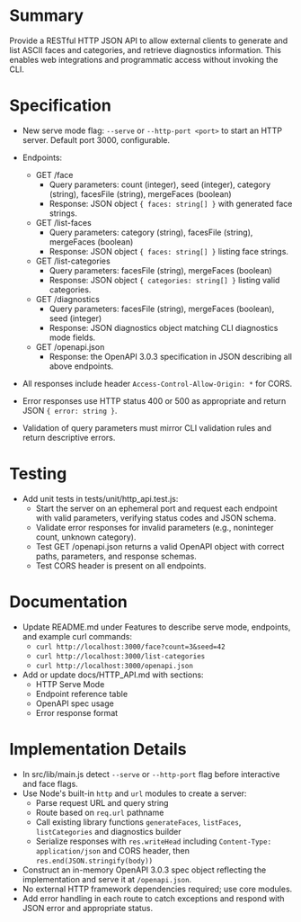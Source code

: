 # Summary
Provide a RESTful HTTP JSON API to allow external clients to generate and list ASCII faces and categories, and retrieve diagnostics information. This enables web integrations and programmatic access without invoking the CLI.

# Specification

- New serve mode flag: `--serve` or `--http-port <port>` to start an HTTP server. Default port 3000, configurable.
- Endpoints:
  - GET /face
    - Query parameters: count (integer), seed (integer), category (string), facesFile (string), mergeFaces (boolean)
    - Response: JSON object `{ faces: string[] }` with generated face strings.
  - GET /list-faces
    - Query parameters: category (string), facesFile (string), mergeFaces (boolean)
    - Response: JSON object `{ faces: string[] }` listing face strings.
  - GET /list-categories
    - Query parameters: facesFile (string), mergeFaces (boolean)
    - Response: JSON object `{ categories: string[] }` listing valid categories.
  - GET /diagnostics
    - Query parameters: facesFile (string), mergeFaces (boolean), seed (integer)
    - Response: JSON diagnostics object matching CLI diagnostics mode fields.
  - GET /openapi.json
    - Response: the OpenAPI 3.0.3 specification in JSON describing all above endpoints.

- All responses include header `Access-Control-Allow-Origin: *` for CORS.
- Error responses use HTTP status 400 or 500 as appropriate and return JSON `{ error: string }`.
- Validation of query parameters must mirror CLI validation rules and return descriptive errors.

# Testing

- Add unit tests in tests/unit/http_api.test.js:
  - Start the server on an ephemeral port and request each endpoint with valid parameters, verifying status codes and JSON schema.
  - Validate error responses for invalid parameters (e.g., noninteger count, unknown category).
  - Test GET /openapi.json returns a valid OpenAPI object with correct paths, parameters, and response schemas.
  - Test CORS header is present on all endpoints.

# Documentation

- Update README.md under Features to describe serve mode, endpoints, and example curl commands:
  - `curl http://localhost:3000/face?count=3&seed=42`
  - `curl http://localhost:3000/list-categories`
  - `curl http://localhost:3000/openapi.json`
- Add or update docs/HTTP_API.md with sections:
  - HTTP Serve Mode
  - Endpoint reference table
  - OpenAPI spec usage
  - Error response format

# Implementation Details

- In src/lib/main.js detect `--serve` or `--http-port` flag before interactive and face flags.
- Use Node's built-in `http` and `url` modules to create a server:
  - Parse request URL and query string
  - Route based on `req.url` pathname
  - Call existing library functions `generateFaces`, `listFaces`, `listCategories` and diagnostics builder
  - Serialize responses with `res.writeHead` including `Content-Type: application/json` and CORS header, then `res.end(JSON.stringify(body))`
- Construct an in-memory OpenAPI 3.0.3 spec object reflecting the implementation and serve it at `/openapi.json`.
- No external HTTP framework dependencies required; use core modules.
- Add error handling in each route to catch exceptions and respond with JSON error and appropriate status.
